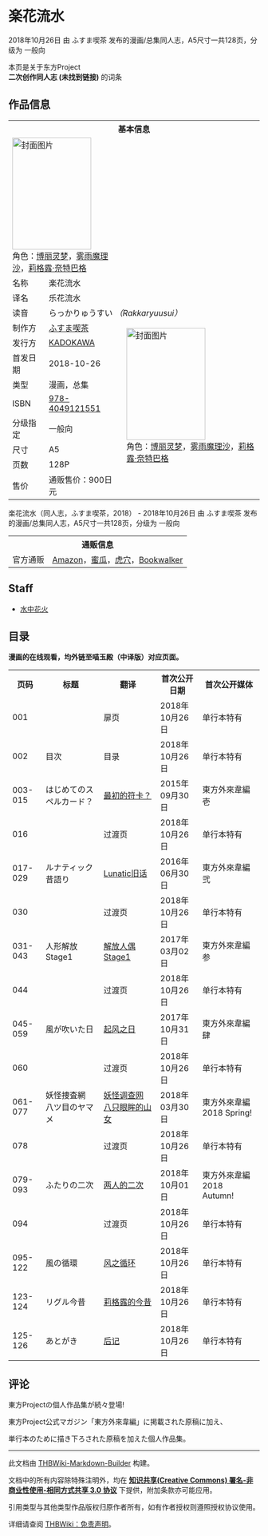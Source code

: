 # 楽花流水

<!-- source html: G:\repos\THBWiki-Markdown-Builder\THBWikiMarkdown\Temp\main\c\c8\ns0%3A%E6%A5%BD%E8%8A%B1%E6%B5%81%E6%B0%B4.html -->

2018年10月26日 由 ふすま喫茶  发布的漫画/总集同人志，A5尺寸一共128页，分级为 一般向

本页是关于东方Project  
 **二次创作同人志 (未找到链接)** 的词条

## 作品信息

<table><tbody><tr><th colspan="3">基本信息</th></tr><tr><td class="cover-artwork-mobile" colspan="2"><a href="./文件-楽花流水封面.png.md" class="image" title="封面图片"><img alt="封面图片" src="https://upload.thwiki.cc/thumb/c/c8/%E6%A5%BD%E8%8A%B1%E6%B5%81%E6%B0%B4%E5%B0%81%E9%9D%A2.png/158px-%E6%A5%BD%E8%8A%B1%E6%B5%81%E6%B0%B4%E5%B0%81%E9%9D%A2.png" decoding="async" loading="lazy" width="158" height="224" srcset="https://upload.thwiki.cc/thumb/c/c8/%E6%A5%BD%E8%8A%B1%E6%B5%81%E6%B0%B4%E5%B0%81%E9%9D%A2.png/237px-%E6%A5%BD%E8%8A%B1%E6%B5%81%E6%B0%B4%E5%B0%81%E9%9D%A2.png 1.5x, https://upload.thwiki.cc/thumb/c/c8/%E6%A5%BD%E8%8A%B1%E6%B5%81%E6%B0%B4%E5%B0%81%E9%9D%A2.png/315px-%E6%A5%BD%E8%8A%B1%E6%B5%81%E6%B0%B4%E5%B0%81%E9%9D%A2.png 2x" data-file-width="1743" data-file-height="2474"></a><div class="cover-char">角色：<a href="./博丽灵梦.md" title="博丽灵梦">博丽灵梦</a>，<a href="./雾雨魔理沙.md" title="雾雨魔理沙">雾雨魔理沙</a>，<a href="./莉格露·奈特巴格.md" title="莉格露·奈特巴格">莉格露·奈特巴格</a></div></td>
</tr><tr><td class="label">名称</td><td colspan="2"> 楽花流水 </td></tr><tr><td class="label">译名</td><td colspan="2"> 乐花流水 </td></tr><tr><td class="label">读音</td><td colspan="2"> らっかりゅうすい <i>（Rakkaryuusui）</i> </td></tr><tr><td class="label">制作方</td><td><a href="./ふすま喫茶.md" title="ふすま喫茶">ふすま喫茶</a></td><td class="cover-artwork" rowspan="8" style="min-width:224px;"><a href="./文件-楽花流水封面.png.md" class="image" title="封面图片"><img alt="封面图片" src="https://upload.thwiki.cc/thumb/c/c8/%E6%A5%BD%E8%8A%B1%E6%B5%81%E6%B0%B4%E5%B0%81%E9%9D%A2.png/158px-%E6%A5%BD%E8%8A%B1%E6%B5%81%E6%B0%B4%E5%B0%81%E9%9D%A2.png" decoding="async" loading="lazy" width="158" height="224" srcset="https://upload.thwiki.cc/thumb/c/c8/%E6%A5%BD%E8%8A%B1%E6%B5%81%E6%B0%B4%E5%B0%81%E9%9D%A2.png/237px-%E6%A5%BD%E8%8A%B1%E6%B5%81%E6%B0%B4%E5%B0%81%E9%9D%A2.png 1.5x, https://upload.thwiki.cc/thumb/c/c8/%E6%A5%BD%E8%8A%B1%E6%B5%81%E6%B0%B4%E5%B0%81%E9%9D%A2.png/315px-%E6%A5%BD%E8%8A%B1%E6%B5%81%E6%B0%B4%E5%B0%81%E9%9D%A2.png 2x" data-file-width="1743" data-file-height="2474"></a><div class="cover-char">角色：<a href="./博丽灵梦.md" title="博丽灵梦">博丽灵梦</a>，<a href="./雾雨魔理沙.md" title="雾雨魔理沙">雾雨魔理沙</a>，<a href="./莉格露·奈特巴格.md" title="莉格露·奈特巴格">莉格露·奈特巴格</a></div></td>
</tr><tr><td class="label">发行方</td><td><a href="./KADOKAWA.md" class="mw-redirect" title="KADOKAWA">KADOKAWA</a></td></tr><tr><td class="label">首发日期</td><td>2018-10-26</td></tr><tr><td class="label">类型</td><td>漫画，总集</td></tr><tr><td class="label">ISBN</td><td><a href="http://thwiki.cc/Special:BookSources/978-4049121551" class="extiw" title="isbn:978-4049121551">978-4049121551</a></td></tr><tr><td class="label">分级指定</td><td>一般向</td></tr><tr><td class="label">尺寸</td><td>A5</td></tr><tr><td class="label">页数</td><td>128P</td></tr><tr><td class="label">售价</td><td>通贩售价：900日元</td></tr></tbody></table>

楽花流水（同人志，ふすま喫茶，2018） - 2018年10月26日 由 ふすま喫茶  发布的漫画/总集同人志，A5尺寸一共128页，分级为 一般向

<table><tbody><tr><th colspan="3">通贩信息</th></tr><tr><td class="label">官方通贩</td><td colspan="2"><a rel="nofollow" class="external text" href="https://www.amazon.co.jp/dp/4049121557/">Amazon</a>，<a rel="nofollow" class="external text" href="https://www.melonbooks.co.jp/detail/detail.php?product_id=415913">蜜瓜</a>，<a rel="nofollow" class="external text" href="https://ec.toranoana.jp/tora_r/ec/item/200011929697">虎穴</a>，<a rel="nofollow" class="external text" href="https://bookwalker.jp/de6a3bc9f8-f326-421f-954a-a6c3549207f8">Bookwalker</a></td></tr></tbody></table>



## Staff
- [水中花火](./水中花火.md)


## 目录
  
 **漫画的在线观看，均外链至喵玉殿（中译版）对应页面。** 
  


<table>

<tbody><tr>
<th>页码</th>
<th>标题</th>
<th>翻译</th>
<th>首次公开日期</th>
<th>首次公开媒体
</th></tr>
<tr>
<td>001</td>
<td></td>
<td>扉页</td>
<td>2018年10月26日</td>
<td>单行本特有
</td></tr>
<tr>
<td>002</td>
<td>目次</td>
<td>目录</td>
<td>2018年10月26日</td>
<td>单行本特有
</td></tr>
<tr>
<td>003-015</td>
<td>はじめてのスペルカード？</td>
<td><a rel="nofollow" class="external text" href="https://bbs.nyasama.com/forum.php?mod=viewthread&amp;tid=56030">最初的符卡？</a></td>
<td>2015年09月30日</td>
<td>東方外來韋編 壱
</td></tr>
<tr>
<td>016</td>
<td></td>
<td>过渡页</td>
<td>2018年10月26日</td>
<td>单行本特有
</td></tr>
<tr>
<td>017-029</td>
<td>ルナティック昔語り</td>
<td><a rel="nofollow" class="external text" href="https://bbs.nyasama.com/forum.php?mod=viewthread&amp;tid=67005">Lunatic旧话</a></td>
<td>2016年06月30日</td>
<td>東方外來韋編 弐
</td></tr>
<tr>
<td>030</td>
<td></td>
<td>过渡页</td>
<td>2018年10月26日</td>
<td>单行本特有
</td></tr>
<tr>
<td>031-043</td>
<td>人形解放Stage1</td>
<td><a rel="nofollow" class="external text" href="https://bbs.nyasama.com/forum.php?mod=viewthread&amp;tid=67112">解放人偶Stage1</a></td>
<td>2017年03月02日</td>
<td>東方外來韋編 参
</td></tr>
<tr>
<td>044</td>
<td></td>
<td>过渡页</td>
<td>2018年10月26日</td>
<td>单行本特有
</td></tr>
<tr>
<td>045-059</td>
<td>風が吹いた日</td>
<td><a rel="nofollow" class="external text" href="https://bbs.nyasama.com/forum.php?mod=viewthread&amp;tid=1835199">起风之日</a></td>
<td>2017年10月31日</td>
<td>東方外來韋編 肆
</td></tr>
<tr>
<td>060</td>
<td></td>
<td>过渡页</td>
<td>2018年10月26日</td>
<td>单行本特有
</td></tr>
<tr>
<td>061-077</td>
<td>妖怪捜査網　八ツ目のヤマメ</td>
<td><a rel="nofollow" class="external text" href="https://bbs.nyasama.com/forum.php?mod=viewthread&amp;tid=1835129">妖怪调查网 八只眼眸的山女</a></td>
<td>2018年03月30日</td>
<td>東方外來韋編 2018 Spring!
</td></tr>
<tr>
<td>078</td>
<td></td>
<td>过渡页</td>
<td>2018年10月26日</td>
<td>单行本特有
</td></tr>
<tr>
<td>079-093</td>
<td>ふたりの二次</td>
<td><a rel="nofollow" class="external text" href="https://bbs.nyasama.com/forum.php?mod=viewthread&amp;tid=1837458">两人的二次</a></td>
<td>2018年10月01日</td>
<td>東方外來韋編 2018 Autumn!
</td></tr>
<tr>
<td>094</td>
<td></td>
<td>过渡页</td>
<td>2018年10月26日</td>
<td>单行本特有
</td></tr>
<tr>
<td>095-122</td>
<td>風の循環</td>
<td><a rel="nofollow" class="external text" href="https://bbs.nyasama.com/forum.php?mod=viewthread&amp;tid=1841574">风之循环</a></td>
<td>2018年10月26日</td>
<td>单行本特有
</td></tr>
<tr>
<td>123-124</td>
<td>リグル今昔</td>
<td><a rel="nofollow" class="external text" href="https://bbs.nyasama.com/forum.php?mod=viewthread&amp;tid=1841574#pid2601827">莉格露的今昔</a></td>
<td>2018年10月26日</td>
<td>单行本特有
</td></tr>
<tr>
<td>125-126</td>
<td>あとがき</td>
<td><a rel="nofollow" class="external text" href="https://bbs.nyasama.com/forum.php?mod=viewthread&amp;tid=1841574#pid2601829">后记</a></td>
<td>2018年10月26日</td>
<td>单行本特有
</td></tr></tbody></table>



## 评论
  
東方Projectの個人作品集が続々登場!  

  

東方Project公式マガジン「東方外來韋編」に掲載された原稿に加え、  

単行本のために描き下ろされた原稿を加えた個人作品集。 
  
  
  

  





---

此文档由 [THBWiki-Markdown-Builder](https://github.com/Delsin-Yu/THBWiki-Markdown-Builder) 构建。

文档中的所有内容除特殊注明外，均在 [**知识共享(Creative Commons) 署名-非商业性使用-相同方式共享 3.0 协议**](https://creativecommons.org/licenses/by-sa/3.0/deed.zh-hans) 下提供，附加条款亦可能应用。

引用类型与其他类型作品版权归原作者所有，如有作者授权则遵照授权协议使用。

详细请查阅 [THBWiki：免责声明](https://thbwiki.cc/THBWiki:%E5%85%8D%E8%B4%A3%E5%A3%B0%E6%98%8E)。

